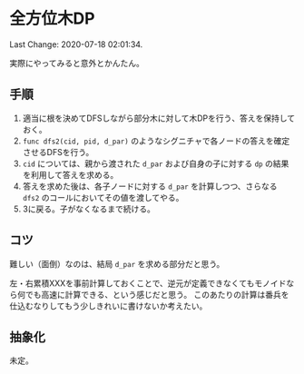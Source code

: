# 全方位木DP

Last Change: 2020-07-18 02:01:34.

実際にやってみると意外とかんたん。

## 手順

1. 適当に根を決めてDFSしながら部分木に対して木DPを行う、答えを保持しておく。
2. `func dfs2(cid, pid, d_par)` のようなシグニチャで各ノードの答えを確定させるDFSを行う。
3. `cid` については、親から渡された `d_par` および自身の子に対する `dp` の結果を利用して答えを求める。
4. 答えを求めた後は、各子ノードに対する `d_par` を計算しつつ、さらなる `dfs2` のコールにおいてその値を渡してやる。
5. 3に戻る。子がなくなるまで続ける。

## コツ

難しい（面倒）なのは、結局 `d_par` を求める部分だと思う。

左・右累積XXXを事前計算しておくことで、逆元が定義できなくてもモノイドなら何でも高速に計算できる、という感じだと思う。
このあたりの計算は番兵を仕込むなりしてもう少しきれいに書けないか考えたい。

## 抽象化

未定。
